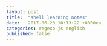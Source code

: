 ```yaml
---
layout: post
title:  "shell learning notes"
date:   2017-06-20 10:13:22 +0800ea
categories: regexp js english
published: false`
---
```

